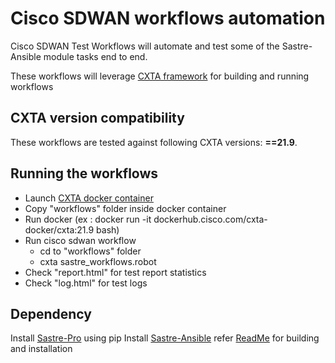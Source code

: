 # Cisco SDWAN workflows automation

Cisco SDWAN Test Workflows will automate and test some of the Sastre-Ansible module tasks end to end. 

These workflows will leverage [CXTA framework](https://wwwin-github.cisco.com/AS-Community/CXTA) for building and running workflows


## CXTA version compatibility

These workflows are tested against following CXTA versions: **==21.9**.


## Running the workflows

* Launch [CXTA docker container](https://engci-maven.cisco.com/artifactory/list/cxta-docker/cxta/21.9/)
* Copy "workflows" folder inside docker container
* Run docker (ex : docker run -it dockerhub.cisco.com/cxta-docker/cxta:21.9 bash)
* Run cisco sdwan workflow 
  * cd to "workflows" folder
  * cxta sastre_workflows.robot  
* Check "report.html" for test report statistics
* Check "log.html" for test logs  

## Dependency

Install [Sastre-Pro](https://wwwin-github.cisco.com/AIDE/Sastre-Pro) using pip
Install [Sastre-Ansible](https://wwwin-github.cisco.com/AIDE/Sastre-Ansible) refer [ReadMe](https://wwwin-github.cisco.com/AIDE/Sastre-Ansible/blob/master/README.md) for building and installation